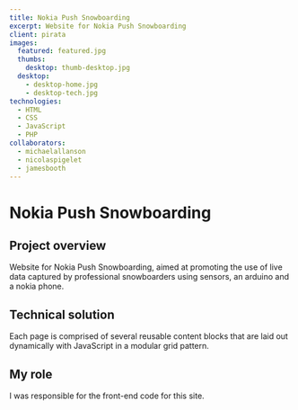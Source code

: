 ```yaml
---
title: Nokia Push Snowboarding
excerpt: Website for Nokia Push Snowboarding
client: pirata
images:
  featured: featured.jpg
  thumbs:
    desktop: thumb-desktop.jpg
  desktop:
    - desktop-home.jpg
    - desktop-tech.jpg
technologies:
  - HTML
  - CSS
  - JavaScript
  - PHP
collaborators:
  - michaelallanson
  - nicolaspigelet
  - jamesbooth
---
```


# Nokia Push Snowboarding

## Project overview

Website for Nokia Push Snowboarding, aimed at promoting the use of live data captured by professional snowboarders using sensors, an arduino and a nokia phone.

## Technical solution

Each page is comprised of several reusable content blocks that are laid out dynamically with JavaScript in a modular grid pattern.

## My role

I was responsible for the front-end code for this site.
